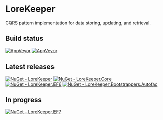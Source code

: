# LoreKeeper
CQRS pattern implementation for data storing, updating, and retrieval.

## Build status ##
[![AppVeyor](https://ci.appveyor.com/api/projects/status/9kthlf97yiothiqm/branch/master?svg=true&passingText=branch:%20master%20-%20OK&failingText=branch:%20master%20-%20Failed&pendingText=branch:%20master%20-%20In%20progress)](https://ci.appveyor.com/project/VeselovAndrey/lorekeeper/branch/master)
[![AppVeyor](https://ci.appveyor.com/api/projects/status/9kthlf97yiothiqm/branch/dev?svg=true&passingText=branch:%20dev%20-%20OK&failingText=branch:%20dev%20-%20Failed&pendingText=branch:%20dev%20-%20In%20progress)](https://ci.appveyor.com/project/VeselovAndrey/lorekeeper/branch/dev)

## Latest releases ##
[![NuGet - LoreKeeper](https://img.shields.io/nuget/v/LoreKeeper.svg?label=LoreKeeper&style=flat-square)](https://www.nuget.org/packages/LoreKeeper/)
[![NuGet - LoreKeeper.Core](https://img.shields.io/nuget/v/LoreKeeper.Core.svg?label=LoreKeeper.Core&style=flat-square)](https://www.nuget.org/packages/LoreKeeper.Core/)
[![NuGet - LoreKeeper.EF6](https://img.shields.io/nuget/v/LoreKeeper.EF6.svg?label=LoreKeeper.EF6&style=flat-square)](https://www.nuget.org/packages/LoreKeeper.EF6/)
[![NuGet - LoreKeeper.Bootstrappers.Autofac](https://img.shields.io/nuget/v/LoreKeeper.Bootstrappers.Autofac.svg?label=LoreKeeper.Bootstrappers.Autofac&style=flat-square)](https://www.nuget.org/packages/LoreKeeper.Bootstrappers.Autofac/)

## In progress ##
[![NuGet - LoreKeeper.EF7](https://img.shields.io/myget/lorekeeper/v/LoreKeeper.EF7.svg?label=LoreKeeper.EF7&style=flat-square)](https://www.myget.org/feed/lorekeeper/package/nuget/LoreKeeper.EF7)